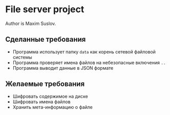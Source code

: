
# File server project

Author is Maxim Suslov.

## Сделанные требования

- Программа использует папку `data` как корень сетевой файловой системы
- Программа проверяет имена файлов на небезопасные включения `..`
- Программа выводит данные в JSON формате

## Желаемые требования

- Шифровать содержимое на диске
- Шифровать имена файлов
- Хранить мета-информацию о файле
